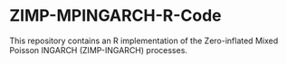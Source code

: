 # ZIMP-MPINGARCH-R-Code

This repository contains an R implementation of the Zero-inflated Mixed Poisson INGARCH (ZIMP-INGARCH) processes.
